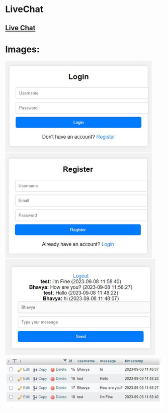 # LiveChat

## [Live Chat](https://livechat.42web.io/) 

# Images:

![Login](img/login.JPG)
![Register](img/register.JPG)
![Chat](img/chat.JPG)
![Database](img/database.JPG)

